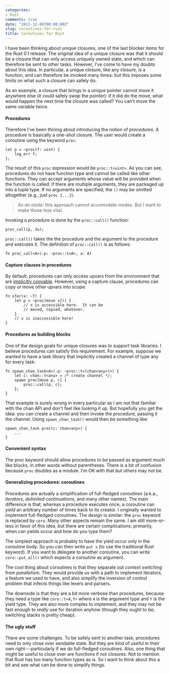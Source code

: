 ```yaml
---
categories:
- Rust
comments: true
date: "2011-12-06T00:00:00Z"
slug: coroutines-for-rust
title: Coroutines for Rust
---
```


I have been thinking about unique closures, one of the last blocker items
for the Rust 0.1 release.  The original idea of a unique closure was
that it should be a closure that can only access uniquely owned state,
and which can therefore be sent to other tasks.  However, I've come to
have my doubts about this idea.  In particular, a unique closure, like
any closure, is a function, and can therefore be invoked many times:
but this imposes some limits on what such a closure can safely do.

As an example, a closure that brings in a unique pointer cannot move
it anywhere else (it could safely *swap* the pointer): if it did do
the move, what would happen the next time the closure was called? You
can't move the same variable twice. 

#### Procedures

Therefore I've been thining about introducing the notion of
*procedures*.  A procedure is basically a one-shot closure.
The user would create a coroutine using the keyword `proc`:

    let p = ~proc(f: uint) {
        log_err f;
    };

The result of this `proc` expression would be `proc::t<uint>`.  As you
can see, procedures do not have function type and cannot be called
like other functions.  They can accept arguments whose value will be
provided when the function is called: if there are multiple arguments,
they are packaged up into a tuple type.  If no arguments are
specified, the `()` may be omitted altogether (e.g., just `proc
{...}`).

> *As an aside:* this approach cannot accomodate modes. But I want to
> make those less vital.

Invoking a procedure is done by the `proc::call()` function:

    proc_call(p, 3u);
    
`proc::call()` takes the the procedure and the argument to the
procedure and executes it.  The definition of `proc::call()` is
as follows:

    fn proc_call<A>(-p: ~proc::t<A>, a: A)
    
#### Capture clauses in procedures

By default, procedures can only access upvars from the environment
that are [implicitly copyable](/rust/no-implicit-copies/).  However,
using a capture clause, procedures can copy or move other upvars
into scope:

    fn xfer(x: ~T) {
        let p = ~proc[move x]() {
            // x is accessible here.  It can be 
            // moved, copied, whatever.
        }
        // x is inaccessible here!
    }

#### Procedures as building blocks

One of the design goals for unique closures was to support task
libraries.  I believe procedures can satisfy this requirement.  For
example, suppose we wanted to have a task library that implicitly
created a channel of type any for every task:

    fn spawn_chan_task<A>(-p: ~proc::t<(chan<any>)>) {
        let c: chan::t<any> = /* create channel */;
        spawn proc[move p, c] {
            proc::call(p, c);
        };
    }
    
That example is surely wrong in every particular as I am not that
familiar with the chan API and don't feel like looking it up.  But
hopefully you get the idea: you can create a channel and then invoke
the procedure, passing it the channel.  Using `spawn_chan_task()` would then
be something like:

    spawn_chan_task proc(c: chan<any>) {
        ...
    }
    
#### Convenient syntax

The proc keyword should allow procedures to be passed as argument much
like blocks, in other words without parentheses.  There is a bit of
confusion because `proc` doubles as a module.  I'm OK with that but
others may not be.

#### Generalizing procedures: coroutines

Procedures are actually a simplification of full-fledged *coroutines*
(a.k.a., *iterators*, *delimited continuations*, and many other
names).  The main difference is that, whereas a procedure executes
once, a coroutine can *yield* an arbitrary number of times back to its
creator.  I originally wanted to implement full-fledged coroutines.
The design is similar: the `proc` keyword is replaced by `coro`.  Many
other aspects remain the same.  I am still more-or-less in favor of
this idea, but there are certain complications: primarily, when can
yields occur and how do you type them?

The simplest approach is probably to have the yield occur only in the
coroutine body.  So you can then write `put x` (to use the traditional
Rust keyword).  If you want to delegate to another coroutine, you can
write `coro::put_all()` which expects a coroutine as argument.  

The cool thing about coroutines is that they separate out *context
switching* from *parallelism*.  They would provide us with a path to
implement iterators, a feature we used to have, and also simplify the
inversion of control problem that infects things like lexers and
parsers.  

The downside is that they are a bit more verbose than procedures,
because they need a type like `coro::t<A,Y>` where `A` is the argument
type and `Y` is the yield type.  They are also more complex to
implement, and they may not be fast enough to *really* use for
iteration anyhow (though they ought to be; switching stacks is pretty
cheap).

#### The ugly stuff

There are some challenges.  To be safely sent to another task,
procedures need to only close over sendable state.  But they are kind
of useful in their own right---particularly if we do full-fledged
coroutines.  Also, one thing that might be useful to close over are
functions if not closures.  Not to mention that Rust has too many
function types as is.  So I want to think about this a bit and see
what can be done to simplify things.
